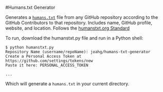 #Humans.txt Generator

Generates a [`humans.txt`](http://humanstxt.org/) file from any GitHub repository according to the GitHub Contributors to that repository. Includes name, GitHub profile, website, and location. Follows the [humanstxt.org Standard](http://humanstxt.org/Standard.html)

To run, download the humanstxt.py file and run in a Python shell:

```
$ python humanstxt.py
Repository Name (username/repoName): joahg/humans-txt-generator
Create a Personal Access Token at https://github.com/settings/tokens/new 
Paste it here: PERSONAL_ACCESS_TOKEN

...
```

Which will generate a `humans.txt` in your current directory. 